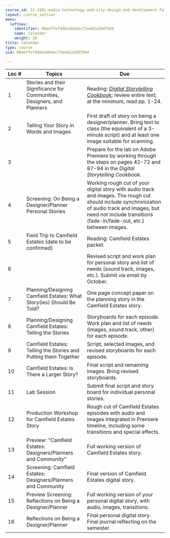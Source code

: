 ```yaml
---
course_id: 11-310j-media-technology-and-city-design-and-development-fall-2002
layout: course_section
menu:
  leftnav:
    identifier: 06ee7fefdd62abb4ac73ee62a20df944
    name: Calendar
    weight: 20
title: Calendar
type: course
uid: 06ee7fefdd62abb4ac73ee62a20df944

---
```


| Lec # | Topics | Due |
| --- | --- | --- |
| 1 | Stories and their Significance for Communities, Designers, and Planners | Reading: [_Digital Storytelling Cookbook_](http://www.storycenter.org/); review entire text; at the minimum, read pp. 1-24. |
| 2 | Telling Your Story in Words and Images | First draft of story on being a designer/planner. Bring text to class (the equivalent of a 3-minute script) and at least one image suitable for scanning. |
| 3 | &nbsp; | Prepare for the lab on Adobe Premiere by working through the steps on pages 42-72 and 87-94 in the _Digital Storytelling Cookbook_. |
| 4 | Screening: On Being a Designer/Planner Personal Stories | Working rough cut of your digital story with audio track and images. The rough cut should include synchronization of audio track and images, but need not include transitions (fade-in/fade-out, etc.) between images. |
| 5 | Field Trip to Camfield Estates (date to be confirmed) | Reading: Camfield Estates packet. |
| 6 | &nbsp; | Revised script and work plan for personal story and list of needs (sound track, images, etc.). Submit via email by October. |
| 7 | Planning/Designing Camfield Estates: What Story(ies) Should Be Told? | One page concept paper on the planning story in the Camfield Estates story. |
| 8 | Planning/Designing Camfield Estates: Telling the Stories | Storyboards for each episode. Work plan and list of needs (images, sound track, other) for each episode. |
| 9 | Camfield Estates: Telling the Stories and Putting them Together | Script, selected images, and revised storyboards for each episode. |
| 10 | Camfield Estates: Is There a Larger Story? | Final script and remaining images. Bring revised storyboards. |
| 11 | Lab Session | Submit final script and story board for individual personal stories. |
| 12 | Production Workshop for Camfield Estates Story | Rough cut of Camfield Estates episodes with audio and images integrated in Premiere timeline, including some transitions and special effects. |
| 13 | Preview: "Camfield Estates: Designers/Planners and Community" | Full working version of Camfield Estates story. |
| 14 | Screening: Camfield Estates: Designers/Planners and Community | Final version of Camfield Estates digital story. |
| 15 | Preview Screening: Reflections on Being a Designer/Planner | Full working version of your personal digital story, with audio, images, transitions. |
| 16 | Reflections on Being a Designer/Planner | Final personal digital story. Final journal reflecting on the semester.